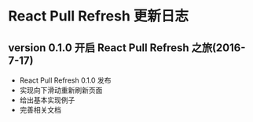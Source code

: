 # React Pull Refresh 更新日志

## version 0.1.0  开启 React Pull Refresh 之旅(2016-7-17)

* React Pull Refresh 0.1.0 发布
* 实现向下滑动重新刷新页面
* 给出基本实现例子
* 完善相关文档

